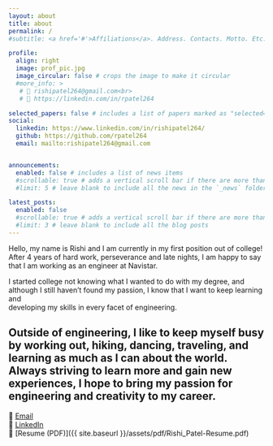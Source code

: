 ```yaml
---
layout: about
title: about
permalink: /
#subtitle: <a href='#'>Affiliations</a>. Address. Contacts. Motto. Etc.

profile:
  align: right
  image: prof_pic.jpg
  image_circular: false # crops the image to make it circular
  #more_info: >
   # 📧 rishipatel264@gmail.com<br>  
   # 🔗 https://linkedin.com/in/rpatel264

selected_papers: false # includes a list of papers marked as "selected={true}"
social:
  linkedin: https://www.linkedin.com/in/rishipatel264/
  github: https://github.com/rpatel264
  email: mailto:rishipatel264@gmail.com


announcements:
  enabled: false # includes a list of news items
  #scrollable: true # adds a vertical scroll bar if there are more than 3 news items
  #limit: 5 # leave blank to include all the news in the `_news` folder

latest_posts:
  enabled: false
  #scrollable: true # adds a vertical scroll bar if there are more than 3 new posts items
  #limit: 3 # leave blank to include all the blog posts
---
```


  Hello, my name is Rishi and I am currently in my first position out of college!
  After 4 years of hard work, perseverance and late nights, I am happy to say that I am working as an engineer at Navistar.<br>
  
  I started college not knowing what I wanted to do with my degree, and although I still haven’t found my passion, I know that I want to keep learning and  
  developing my skills in every facet of engineering.<br>
  
  Outside of engineering, I like to keep myself busy by working out, hiking, dancing, traveling, and learning as much as I can about the world.
  Always striving to learn more and gain new experiences, I hope to bring my passion for engineering and creativity to my career.
---

📧 [Email](mailto:rishipatel264@gmail.com)  
🔗 [LinkedIn](https://www.linkedin.com/in/rishipatel264/)  
📄 [Resume (PDF)]({{ site.baseurl }}/assets/pdf/Rishi_Patel-Resume.pdf)


